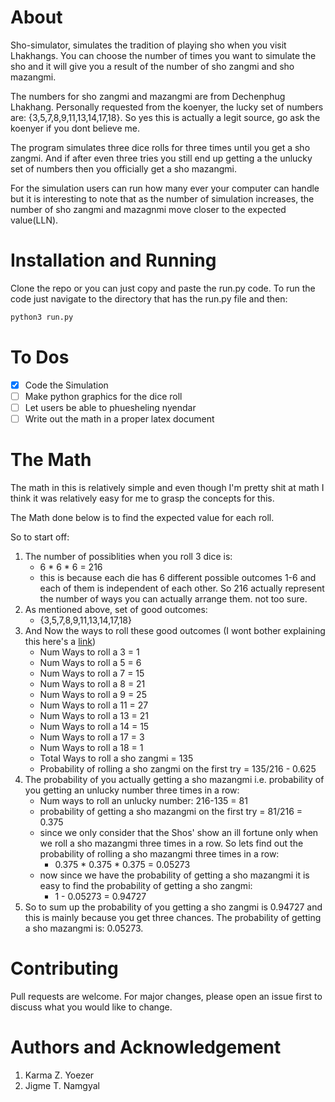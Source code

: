 # About
Sho-simulator, simulates the tradition of playing sho when you visit Lhakhangs. You can choose the number of times you want to simulate the sho
and it will give you a result of the number of sho zangmi and sho mazangmi. 

The numbers for sho zangmi and mazangmi are from Dechenphug Lhakhang. Personally requested from the koenyer, the lucky set of numbers are:
{3,5,7,8,9,11,13,14,17,18}. So yes this is actually a legit source, go ask the koenyer if you dont believe me.

The program simulates three dice rolls for three times until you get a sho zangmi. And if after even three tries you still end up
getting a the unlucky set of numbers then you officially get a sho mazangmi. 

For the simulation users can run how many ever your computer can handle but it is interesting to note that as the number of simulation increases, the number of sho zangmi and mazagnmi move closer to the expected value(LLN).

# Installation and Running
Clone the repo or you can just copy and paste the run.py code.
To run the code just navigate to the directory that has the run.py file and then:
```python
python3 run.py
```
# To Dos
- [x] Code the Simulation
- [ ] Make python graphics for the dice roll
- [ ] Let users be able to phuesheling nyendar
- [ ] Write out the math in a proper latex document
# The Math

The math in this is relatively simple and even though I'm pretty shit at math I think it was relatively easy for me to grasp the concepts for this.

The Math done below is to find the expected value for each roll.

So to start off: 
1. The number of possiblities when you roll 3 dice is:
    - 6 * 6 * 6 = 216
    - this is because each die has 6 different possible outcomes 1-6 and each of them is independent of each other. So 216 actually represent the number of ways you can actually arrange them. not too sure.
1. As mentioned above, set of good outcomes:
    - {3,5,7,8,9,11,13,14,17,18}
1. And Now the ways to roll these good outcomes (I wont bother explaining this here's a [link](https://www.thoughtco.com/probabilities-for-rolling-three-dice-3126558#:~:text=Just%20as%20one%20die%20has,sums%20from%20rolling%20several%20dice.))
    - Num Ways to roll a 3 = 1
    - Num Ways to roll a 5 = 6
    - Num Ways to roll a 7 = 15
    - Num Ways to roll a 8 = 21
    - Num Ways to roll a 9 = 25
    - Num Ways to roll a 11 = 27
    - Num Ways to roll a 13 = 21
    - Num Ways to roll a 14 = 15
    - Num Ways to roll a 17 = 3
    - Num Ways to roll a 18 = 1
    - Total Ways to roll a sho zangmi = 135
    - Probability of rolling a sho zangmi on the first try = 135/216 - 0.625
1. The probability of you actually getting a sho mazangmi i.e. probability of you getting an unlucky number three times in a row:
    - Num ways to roll an unlucky number: 216-135 = 81
    - probability of getting a sho mazangmi on the first try = 81/216 = 0.375
    - since we only consider that the Shos' show an ill fortune only when we roll a sho mazangmi three times in a row. So lets find out the probability of rolling a sho mazangmi three times in a row:
        - 0.375 * 0.375 * 0.375 = 0.05273
    - now since we have the probability of getting a sho mazangmi it is easy to find the probability of getting a sho zangmi:
        - 1 - 0.05273 = 0.94727
1. So to sum up the probability of you getting a sho zangmi is 0.94727 and this is mainly because you get three chances. The probability of getting a sho mazangmi is: 0.05273. 
# Contributing
Pull requests are welcome. For major changes, please open an issue first to discuss what you would like to change.

# Authors and Acknowledgement
1. Karma Z. Yoezer
1. Jigme T. Namgyal
